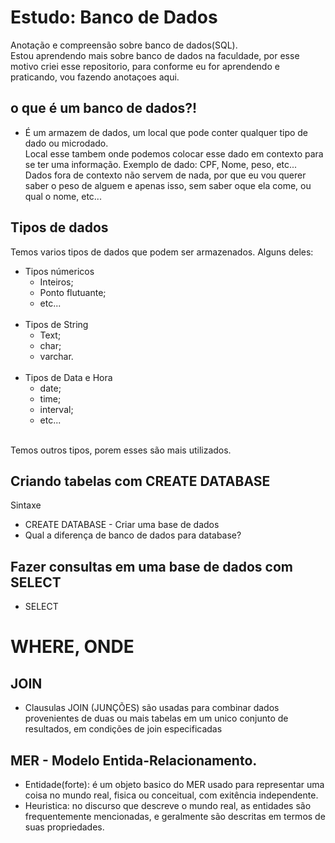 # Estudo: Banco de Dados
Anotação e compreensão sobre banco de dados(SQL).<br>
Estou aprendendo mais sobre banco de dados na faculdade, por esse motivo criei esse repositorio, para conforme eu for aprendendo e praticando, vou fazendo anotaçoes aqui.

## o que é um banco de dados?!
* É um armazem de dados, um local que pode conter qualquer tipo de dado ou microdado.<br> Local esse tambem onde podemos colocar esse dado em contexto para se ter uma informação.
Exemplo de dado: CPF, Nome, peso, etc...
Dados fora de contexto não servem de nada, por que eu vou querer saber o peso de alguem e apenas isso, sem saber oque ela come, ou qual o nome, etc... 
  
## Tipos de dados
Temos varios tipos de dados que podem ser armazenados.
Alguns deles:
<br>
* Tipos númericos <br>
  - Inteiros; 
  - Ponto flutuante;
  - etc...
  <br>
* Tipos de String
  - Text;
  - char;
  - varchar.
  <br>
* Tipos de Data e Hora
  - date;
  - time;
  - interval;
  - etc...
  <br>
 Temos outros tipos, porem esses são mais utilizados.

## Criando tabelas com CREATE DATABASE
Sintaxe
<br>
* CREATE DATABASE - Criar uma base de dados
* Qual a diferença de banco de dados para database?


## Fazer consultas em uma base de dados com SELECT
 * SELECT 
# WHERE, ONDE


## JOIN
* Clausulas JOIN (JUNÇÕES) são usadas para combinar dados provenientes de duas ou mais tabelas em um unico conjunto de resultados,  em condições de join especificadas

## MER - Modelo Entida-Relacionamento.
* Entidade(forte): é um objeto basico do MER usado para representar uma coisa no mundo real, fisica ou conceitual, com exitência independente.
* Heuristica: no discurso que descreve o mundo real, as entidades são frequentemente mencionadas, e geralmente são descritas em termos de suas propriedades.

